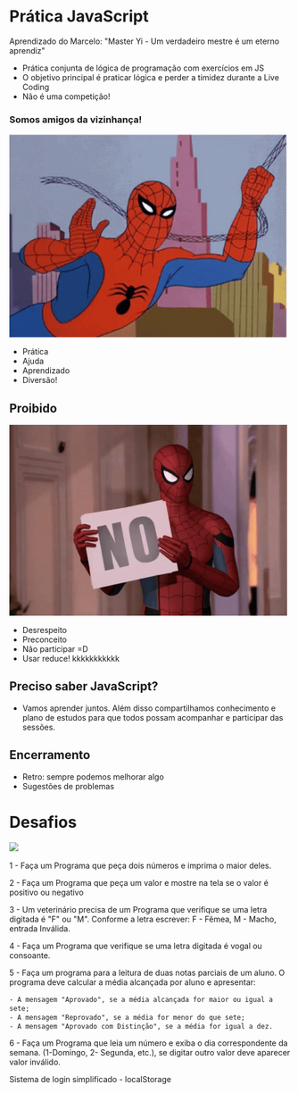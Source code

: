 # Prática JavaScript

Aprendizado do Marcelo: "Master Yi - Um verdadeiro mestre é um eterno aprendiz"

- Prática conjunta de lógica de programação com exercícios em JS
- O objetivo principal é praticar lógica e perder a timidez durante a Live Coding
- Não é uma competição!

### Somos amigos da vizinhança!
![](/assets/spiderman.gif)

- Prática
- Ajuda
- Aprendizado
- Diversão!

## Proibido
![](/assets/spiderman-magic.gif)
- Desrespeito
- Preconceito
- Não participar =D
- Usar reduce! kkkkkkkkkkk

## Preciso saber JavaScript?
- Vamos aprender juntos. Além disso compartilhamos conhecimento e plano de estudos para que todos possam acompanhar e participar das sessões.

## Encerramento
- Retro: sempre podemos melhorar algo
- Sugestões de problemas

# Desafios
![](/assets/spiderman-angry.gif)

1 - Faça um Programa que peça dois números e imprima o maior deles.

2 - Faça um Programa que peça um valor e mostre na tela se o valor é positivo ou negativo

3 - Um veterinário precisa de um Programa que verifique se uma letra digitada é "F" ou "M". Conforme a letra escrever: F - Fêmea, M - Macho, entrada Inválida.

4 - Faça um Programa que verifique se uma letra digitada é vogal ou consoante.

5 - Faça um programa para a leitura de duas notas parciais de um aluno. O programa deve calcular a média alcançada por aluno e apresentar:

    - A mensagem "Aprovado", se a média alcançada for maior ou igual a sete;
    - A mensagem "Reprovado", se a média for menor do que sete;
    - A mensagem "Aprovado com Distinção", se a média for igual a dez.
6 - Faça um Programa que leia um número e exiba o dia correspondente da semana. (1-Domingo, 2- Segunda, etc.), se digitar outro valor deve aparecer valor inválido.


Sistema de login simplificado - localStorage